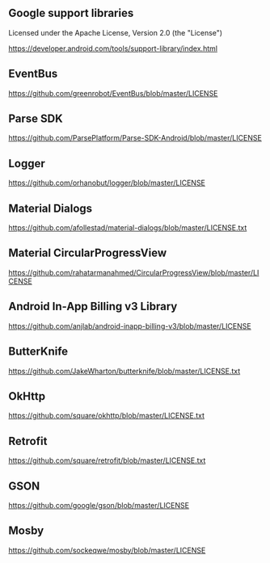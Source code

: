Google support libraries
-------------------
Licensed under the Apache License, Version 2.0 (the "License")

https://developer.android.com/tools/support-library/index.html

EventBus
-------------------
https://github.com/greenrobot/EventBus/blob/master/LICENSE

Parse SDK
-------------------
https://github.com/ParsePlatform/Parse-SDK-Android/blob/master/LICENSE

Logger
-------------------
https://github.com/orhanobut/logger/blob/master/LICENSE

Material Dialogs
-------------------
https://github.com/afollestad/material-dialogs/blob/master/LICENSE.txt

Material CircularProgressView
-------------------
https://github.com/rahatarmanahmed/CircularProgressView/blob/master/LICENSE

Android In-App Billing v3 Library
-------------------
https://github.com/anjlab/android-inapp-billing-v3/blob/master/LICENSE

ButterKnife
-------------------
https://github.com/JakeWharton/butterknife/blob/master/LICENSE.txt

OkHttp
-------------------
https://github.com/square/okhttp/blob/master/LICENSE.txt

Retrofit
-------------------
https://github.com/square/retrofit/blob/master/LICENSE.txt

GSON
-------------------
https://github.com/google/gson/blob/master/LICENSE

Mosby
-------------------
https://github.com/sockeqwe/mosby/blob/master/LICENSE

